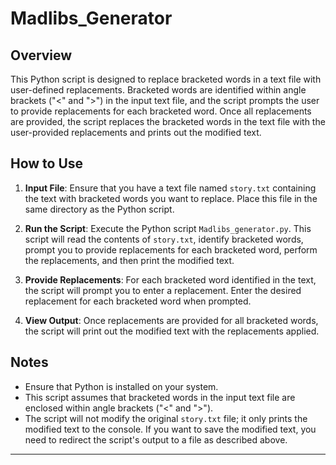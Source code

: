 # Madlibs_Generator

## Overview
This Python script is designed to replace bracketed words in a text file with user-defined replacements. Bracketed words are identified within angle brackets ("<" and ">") in the input text file, and the script prompts the user to provide replacements for each bracketed word. Once all replacements are provided, the script replaces the bracketed words in the text file with the user-provided replacements and prints out the modified text.

## How to Use
1. **Input File**: Ensure that you have a text file named `story.txt` containing the text with bracketed words you want to replace. Place this file in the same directory as the Python script.

2. **Run the Script**: Execute the Python script `Madlibs_generator.py`. This script will read the contents of `story.txt`, identify bracketed words, prompt you to provide replacements for each bracketed word, perform the replacements, and then print the modified text.

3. **Provide Replacements**: For each bracketed word identified in the text, the script will prompt you to enter a replacement. Enter the desired replacement for each bracketed word when prompted.

4. **View Output**: Once replacements are provided for all bracketed words, the script will print out the modified text with the replacements applied.


## Notes
- Ensure that Python is installed on your system.
- This script assumes that bracketed words in the input text file are enclosed within angle brackets ("<" and ">").
- The script will not modify the original `story.txt` file; it only prints the modified text to the console. If you want to save the modified text, you need to redirect the script's output to a file as described above.

---

